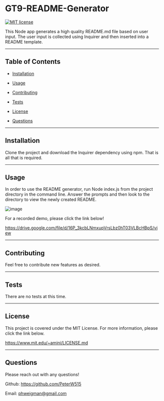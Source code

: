 # GT9-README-Generator

  [![MIT license](https://img.shields.io/badge/License-MIT-blue.svg)](https://lbesson.mit-license.org/)

  This Node app generates a high quality README.md file based on user input. The user input is collected using Inquirer and then inserted into a README template.

  ---

  ## Table of Contents
  
  - [Installation](#installation)
  
  - [Usage](#usage)
  
  - [Contributing](#contributing)
  
  - [Tests](#tests)
  
  - [License](#license)
  
  - [Questions](#questions)
  
  ---
  
  ## Installation

  Clone the project and download the Inquirer dependency using npm. That is all that is required.

  ---
  
  ## Usage

  In order to use the README generator, run Node index.js from the project directory in the command line. Answer the prompts and then look to the directory to view the newly created README.
  
  ![image](https://user-images.githubusercontent.com/78565748/125549148-f7509070-090b-4752-9561-77c1a4b7f3b7.png)
  
  For a recorded demo, please click the link below!
  
   https://drive.google.com/file/d/16P_3kcbLNmxupVrsLbz0hT03VLBcHBpS/view


  ---
  
  ## Contributing

  Feel free to contribute new features as desired.

  ---
  
  ## Tests

  There are no tests at this time.

  ---
  
  ## License

  This project is covered under the MIT License. For more information, please click the link below.

  https://www.mit.edu/~amini/LICENSE.md

  ---
  
  ## Questions
  
  Please reach out with any questions!
  
  Github: https://github.com/PeterW515

  Email: phweigman@gmail.com
  

